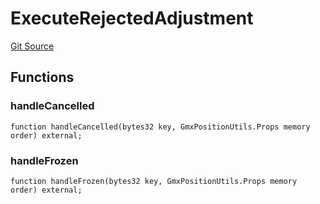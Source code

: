 # ExecuteRejectedAdjustment
[Git Source](https://github.com/GMX-Blueberry-Club/puppet-contracts/blob/86f5edc5c43c92874fd3cadff78422e25e3cc674/src/position/logic/ExecuteRejectedAdjustment.sol)


## Functions
### handleCancelled


```solidity
function handleCancelled(bytes32 key, GmxPositionUtils.Props memory order) external;
```

### handleFrozen


```solidity
function handleFrozen(bytes32 key, GmxPositionUtils.Props memory order) external;
```

